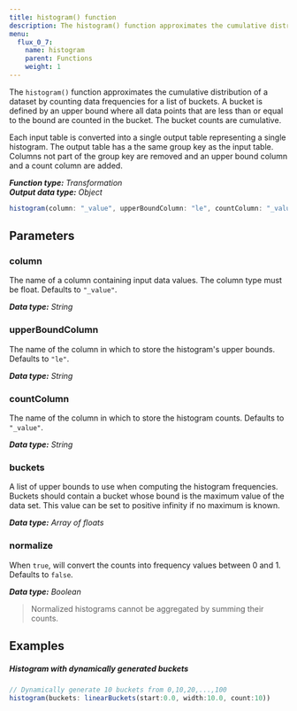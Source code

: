 ```yaml
---
title: histogram() function
description: The histogram() function approximates the cumulative distribution of a dataset by counting data frequencies for a list of buckets.
menu:
  flux_0_7:
    name: histogram
    parent: Functions
    weight: 1
---
```


The `histogram()` function approximates the cumulative distribution of a dataset by counting data frequencies for a list of buckets.
A bucket is defined by an upper bound where all data points that are less than or equal to the bound are counted in the bucket.
The bucket counts are cumulative.

Each input table is converted into a single output table representing a single histogram.
The output table has a the same group key as the input table.
Columns not part of the group key are removed and an upper bound column and a count column are added.

_**Function type:** Transformation_  
_**Output data type:** Object_

```js
histogram(column: "_value", upperBoundColumn: "le", countColumn: "_value", buckets: [50.0, 75.0, 90.0], normalize: false)
```

## Parameters

### column
The name of a column containing input data values.
The column type must be float.
Defaults to `"_value"`.

_**Data type:** String_

### upperBoundColumn
The name of the column in which to store the histogram's upper bounds.
Defaults to `"le"`.

_**Data type:** String_

### countColumn
The name of the column in which to store the histogram counts.
Defaults to `"_value"`.

_**Data type:** String_

### buckets
A list of upper bounds to use when computing the histogram frequencies.
Buckets should contain a bucket whose bound is the maximum value of the data set.
This value can be set to positive infinity if no maximum is known.

_**Data type:** Array of floats_

### normalize
When `true`, will convert the counts into frequency values between 0 and 1.
Defaults to `false`.

_**Data type:** Boolean_

> Normalized histograms cannot be aggregated by summing their counts.

## Examples

##### Histogram with dynamically generated buckets
```js
// Dynamically generate 10 buckets from 0,10,20,...,100
histogram(buckets: linearBuckets(start:0.0, width:10.0, count:10))
```
